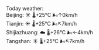 Today weather:  
Beijing: ☀️ 🌡️+25°C 🌬️↑0km/h  
Tianjin: ☀️ 🌡️+25°C 🌬️↖7km/h  
Shijiazhuang: ☁️ 🌡️+26°C 🌬️←4km/h  
Tangshan: ☀️ 🌡️+25°C 🌬️↖7km/h  
